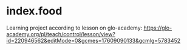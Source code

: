 # index.food
Learning  project according to lesson on glo-academy: https://glo-academy.org/pl/teach/control/lesson/view?id=220946562&editMode=0&gcmes=17609090133&gcmlg=5783452
